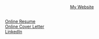 <p align="center">
  <a href="https://samresume.com"> My Website</a>
</p>
<br/>
<a href="aibysam.com/resume.pdf"> Online Resume </a>
<br/>
<a href="aibysam.com/resume.pdf"> Online Cover Letter </a>
<br/>
<a href="linkedin.com/in/aibysam.com"> LinkedIn </a>
<br/>

